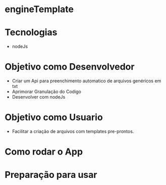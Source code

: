 # engineTemplate

# Tecnologias

* nodeJs

# Objetivo como Desenvolvedor

* Criar um Api para preenchimento automatico de arquivos genéricos em txt
* Aprimorar Granulação do Codigo
* Desenvolver com nodeJs

# Objetivo como Usuario

* Facilitar a criação de arquivos com templates pre-prontos.

# Como rodar o App


# Preparação para usar
